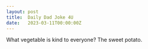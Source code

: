 ```yaml
---
layout: post
title:  Daily Dad Joke 4U
date:   2023-03-11T00:00:00Z
---
```

What vegetable is kind to everyone? The sweet potato.
